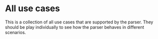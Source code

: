 # All use cases

This is a collection of all use cases that are supported by the parser. They should be play individually to see how the parser behaves in different scenarios.
